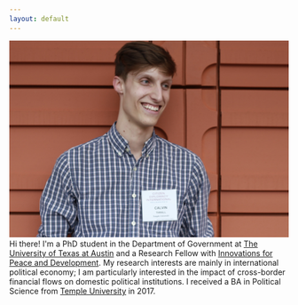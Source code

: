 ```yaml
---
layout: default
---
```

![trying](/assets/Thrall_Calvin_Pic.jpg)
Hi there! I'm a PhD student in the Department of Government at [The University of Texas at Austin](https://liberalarts.utexas.edu/government/) and a Research Fellow with [Innovations for Peace and Development](http://www.ipdutexas.org/). My research interests are mainly in international political economy; I am particularly interested in the impact of cross-border financial flows on domestic political institutions. I received a BA in Political Science from [Temple University](https://www.temple.edu/) in 2017. 

